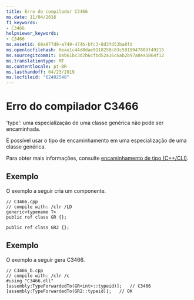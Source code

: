 ```yaml
---
title: Erro do compilador C3466
ms.date: 11/04/2016
f1_keywords:
- C3466
helpviewer_keywords:
- C3466
ms.assetid: 69a877d9-a749-474b-bfc3-8d3fd53ba8fd
ms.openlocfilehash: 6eae1c44d8dae9118258c83c5919947803f49215
ms.sourcegitcommit: 0ab61bc3d2b6cfbd52a16c6ab2b97a8ea1864f12
ms.translationtype: MT
ms.contentlocale: pt-BR
ms.lasthandoff: 04/23/2019
ms.locfileid: "62402548"
---
```

# <a name="compiler-error-c3466"></a>Erro do compilador C3466

'type': uma especialização de uma classe genérica não pode ser encaminhada.

É possível usar o tipo de encaminhamento em uma especialização de uma classe genérica.

Para obter mais informações, consulte [encaminhamento de tipo (C++/CLI)](../../extensions/type-forwarding-cpp-cli.md).

## <a name="example"></a>Exemplo

O exemplo a seguir cria um componente.

```
// C3466.cpp
// compile with: /clr /LD
generic<typename T>
public ref class GR {};

public ref class GR2 {};
```

## <a name="example"></a>Exemplo

O exemplo a seguir gera C3466.

```
// C3466_b.cpp
// compile with: /clr /c
#using "C3466.dll"
[assembly:TypeForwardedTo(GR<int>::typeid)];   // C3466
[assembly:TypeForwardedTo(GR2::typeid)];   // OK
```